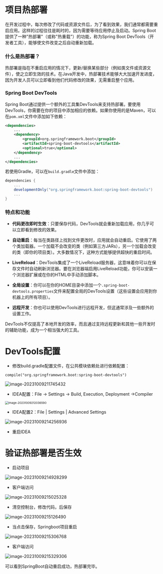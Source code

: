 # 项目热部署

在开发过程中，每次修改了代码或资源文件后，为了看到效果，我们通常都需要重启应用。这样的过程往往是耗时的，因为需要等待应用停止及启动。Spring Boot提供了一种"热部署"（或称"热重载"）的功能，称为Spring Boot DevTools（开发者工具），能够使文件改变之后自动重新加载。

### 什么是热部署？

热部署是指在不重启应用的情况下，更新/替换某些部分（例如类文件或资源文件），使之立即生效的技术。在Java开发中，热部署技术能够大大加速开发进度，因为开发人员可以立即看到他们代码修改的效果，无需重启整个应用。

### Spring Boot DevTools

Spring Boot通过提供一个额外的工具集DevTools来支持热部署。要使用DevTools，你需要在你的项目中添加相应的依赖。如果你使用的是Maven，可以在`pom.xml`文件中添加如下依赖：

```xml
<dependencies>
    ...
    <dependency>
        <groupId>org.springframework.boot</groupId>
        <artifactId>spring-boot-devtools</artifactId>
        <optional>true</optional>
    </dependency>
    ...
</dependencies>
```

若使用Gradle，可以在`build.gradle`文件中添加：

```gradle
dependencies {
    ...
    developmentOnly("org.springframework.boot:spring-boot-devtools")
    ...
}
```

### 特点和功能

- **代码更改即时生效**：只要保存代码，DevTools就会重新加载应用，你几乎可以立即看到修改的效果。

- **自动重启**：每当在类路径上找到文件更改时，应用就会自动重启。它使用了两个类加载器。一个加载不会改变的类（例如第三方JARs），另一个加载会改变的类（即你的项目类）。大多数情况下，这种方式能够提供超快的重启时间。

- **LiveReload**：DevTools集成了一个LiveReload服务器，这意味着你可以在保存文件时自动刷新浏览器。要在浏览器端启用LiveReload功能，你可以安装一个浏览器扩展或在你的HTML中手动添加脚本。

- **全局设置**：你可以在你的HOME目录中添加一个`.spring-boot-devtools.properties`文件来配置全局的DevTools设置（这些设置会应用到你机器上的所有项目）。

- **远程开发**：你也可以使用DevTools进行远程开发，但这通常涉及一些额外的设置工作。

DevTools不仅提高了本地开发的效率，而且通过支持远程更新和其他一些开发时的辅助功能，成为一个相当强大的工具。

# DevTools配置

- 修改build.gradle配置文件，在公共模块依赖处进行依赖配置：

```
compile("org.springframework.boot:spring-boot-devtools")
```

![image-20231009211745432](assets/image-20231009211745432.png)

- IDEA配置：File -> Settings -> Build, Execution, Deployment ->Compiler

<img src="assets/image-20231009212036590.png" alt="image-20231009212036590" style="zoom:67%;" />

- IDEA配置2：File | Settings | Advanced Settings

![image-20231009214256936](assets/image-20231009214256936.png)

- 重启IDEA

# 验证热部署是否生效

- 启动项目

![image-20231009214928299](assets/image-20231009214928299.png)

- 客户端访问

![image-20231009215025328](assets/image-20231009215025328.png)

- 清空控制台，修改代码，后保存

![image-20231009215126490](assets/image-20231009215126490.png)

- 当点击保存，Springboot项目重启

![image-20231009215306768](assets/image-20231009215306768.png)

- 客户端访问

![image-20231009215329306](assets/image-20231009215329306.png)

可以看到SpringBoot自动重启成功，热部署完毕。